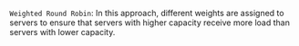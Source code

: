 `Weighted Round Robin`: In this approach, different weights are assigned to servers to ensure that servers with higher capacity receive more load than servers with lower capacity.